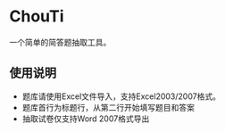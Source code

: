 # ChouTi
一个简单的简答题抽取工具。

## 使用说明
+ 题库请使用Excel文件导入，支持Excel2003/2007格式。
+ 题库首行为标题行，从第二行开始填写题目和答案
+ 抽取试卷仅支持Word 2007格式导出
